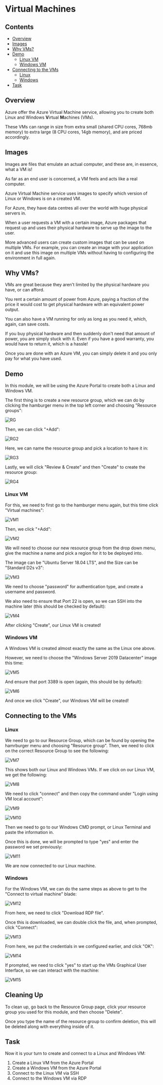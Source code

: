 # Virtual Machines

<!--TOC_START-->
## Contents
- [Overview](#overview)
- [Images](#images)
- [Why VMs?](#why-vms)
- [Demo](#demo)
	- [Linux VM](#linux-vm)
	- [Windows VM](#windows-vm)
- [Connecting to the VMs](#connecting-to-the-vms)
	- [Linux](#linux)
	- [Windows](#windows)
- [Task](#task)

<!--TOC_END-->
## Overview

Azure offer the Azure Virtual Machine service, allowing you to create both Linux and Windows **V**irtual **M**achines (VMs).

These VMs can range in size from extra small (shared CPU cores, 768mb memory) to extra large (8 CPU cores, 14gb memory), and are priced accordingly.

## Images

Images are files that emulate an actual computer, and these are, in essence, what a VM is! 

As far as an end user is concerned, a VM feels and acts like a real computer.

Azure Virtual Machine service uses images to specify which version of Linux or Windows is on a created VM.

For Azure, they have data centres all over the world with huge physical servers in. 

When a user requests a VM with a certain image, Azure packages that request up and uses their physical hardware to serve up the image to the user.

More advanced users can create custom images that can be used on multiple VMs. For example, you can create an image with your application on it and use this image on multiple VMs without having to configuring the environment in full again.  

## Why VMs?

VMs are great because they aren't limited by the physical hardware you have, or can afford.

You rent a certain amount of power from Azure, paying a fraction of the price it would cost to get physical hardware with an equivalent power output.

You can also have a VM running for only as long as you need it, which, again, can save costs.

If you buy physical hardware and then suddenly don't need that amount of power, you are simply stuck with it. Even if you have a good warranty, you would have to return it, which is a hassle!

Once you are done with an Azure VM, you can simply delete it and you only pay for what you have used.

## Demo

In this module, we will be using the Azure Portal to create both a Linux and Windows VM.

The first thing is to create a new resource group, which we can do by clicking the hamburger menu in the top left corner and choosing "Resource groups":

![RG](https://i.imgur.com/sQW6O8U.png)

Then, we can click "+Add":

![RG2](https://i.imgur.com/iyE2TTe.png)

Here, we can name the resource group and pick a location to have it in:

![RG3](https://i.imgur.com/A02i9WX.png)

Lastly, we will click "Review & Create" and then "Create" to create the resource group:

![RG4](https://i.imgur.com/zMF2A9R.png)

### Linux VM

For this, we need to first go to the hamburger menu again, but this time click "Virtual machines":

![VM1](https://i.imgur.com/Uvuqos2.png)

Then, we click "+Add":

![VM2](https://i.imgur.com/OfmBFNZ.png)

We will need to choose our new resource group from the drop down menu, give the machine a name and pick a region for it to be deployed into.

The image can be "Ubuntu Server 18.04 LTS", and the Size can be "Standard D2s v3":

![VM3](https://i.imgur.com/bkcXpvp.png)

We need to choose "password" for authentication type, and create a username and password. 

We also need to ensure that Port 22 is open, so we can SSH into the machine later (this should be checked by default):

![VM4](https://i.imgur.com/CrgA3WK.png)

After clicking "Create", our Linux VM is created!

### Windows VM

A Windows VM is created almost exactly the same as the Linux one above. 

However, we need to choose the "Windows Server 2019 Datacenter" image this time:

![VM5](https://i.imgur.com/7UE81Ar.png)

And ensure that port 3389 is open (again, this should be by default):

![VM6](https://i.imgur.com/7sAZ7HS.png)

And once we click "Create", our Windows VM will be created!

## Connecting to the VMs

### Linux

We need to go to our Resource Group, which can be found by opening the hamrburger menu and choosing "Resource group". Then, we need to click on the correct Resource Group to see the following:

![VM7](https://i.imgur.com/woBgc1g.png)

This shows both our Linux and Windows VMs. If we click on our Linux VM, we get the following:

![VM8](https://i.imgur.com/sBWIdC7.png)

We need to click "connect" and then copy the command under "Login using VM local account":

![VM9](https://i.imgur.com/sBWIdC7.png)

![VM10](https://i.imgur.com/Yz0x1uq.png)

Then we need to go to our Windows CMD prompt, or Linux Terminal and paste the information in. 

Once this is done, we will be prompted to type "yes" and enter the password we set previously:

![VM11](https://i.imgur.com/ZkXmXUu.png)

We are now connected to our Linux machine.

### Windows

For the Windows VM, we can do the same steps as above to get to the "Connect to virtual machine" blade:

![VM12](https://i.imgur.com/Bd6Avzq.png)

From here, we need to click "Download RDP file". 

Once this is downloaded, we can double click the file, and, when prompted, click "Connect":

![VM13](https://i.imgur.com/L2Dud6Q.png)

From here, we put the credentials in we configured earlier, and click "OK":

![VM14](https://i.imgur.com/b7hwy0E.png)

If prompted, we need to click "yes" to start up the VMs Graphical User Interface, so we can interact with the machine:

![VM15](https://i.imgur.com/kOHxlud.png)

## Cleaning Up

To clean up, go back to the Resource Group page, click your resource group you used for this module, and then choose "Delete".

Once you type the name of the resource group to confirm deletion, this will be deleted along with everything inside of it.

## Task

Now it is your turn to create and connect to a Linux and Windows VM:

1. Create a Linux VM from the Azure Portal
2. Create a Windows VM from the Azure Portal
3. Connect to the Linux VM via SSH
4. Connect to the Windows VM via RDP
